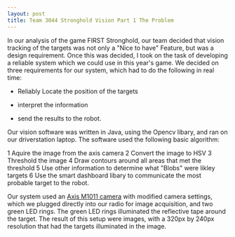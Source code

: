 ```yaml
---
layout: post
title: Team 3044 Stronghold Vision Part 1 The Problem 
---
```


In our analysis of the game FIRST Stronghold, our team decided that vision tracking of the targets was not only a "Nice to have" Feature, but was a design requirement. Once this was decided, I took on the task of developing a reliable system which we could use in this year's game. We decided on three requirements for our system, which had to do the following in real time: 

* Reliably Locate the position of the targets

* interpret the information

* send the results to the robot.

Our vision software was written in Java, using the Opencv libary, and ran on our driverstation laptop. The software used the following basic algorithm: 

1 Aquire the image from the axis camera
2 Convert the image to HSV
3 Threshold the image
4 Draw contours around all areas that met the threshold
5 Use other information to determine what "Blobs" were likley targets
6 Use the smart dashboard libary to communicate the most probable target to the robot.

Our system used an [Axis M1011 camera](http://www.axis.com/us/en/products/axis-m1011) with modified camera settings, which we plugged directly into our radio for image acquisition, and two green LED rings. The green LED rings illuminated the reflective tape around the target. The result of this setup were images, with a 320px by 240px resolution that had the targets illuminated in the image. 



